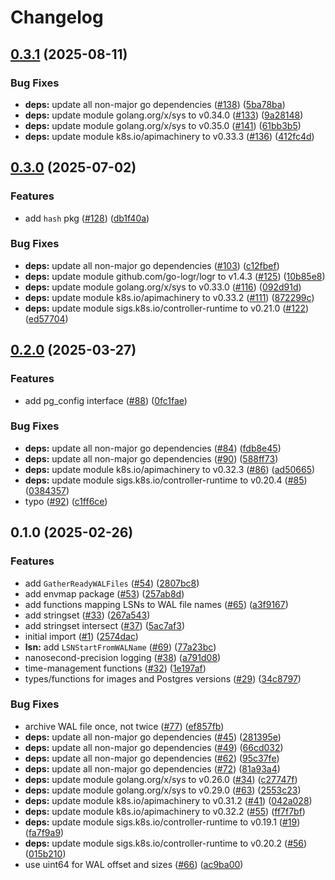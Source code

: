 # Changelog

## [0.3.1](https://github.com/cloudnative-pg/machinery/compare/v0.3.0...v0.3.1) (2025-08-11)


### Bug Fixes

* **deps:** update all non-major go dependencies ([#138](https://github.com/cloudnative-pg/machinery/issues/138)) ([5ba78ba](https://github.com/cloudnative-pg/machinery/commit/5ba78ba9f18c00ae9a829cd8be43702d052ae448))
* **deps:** update module golang.org/x/sys to v0.34.0 ([#133](https://github.com/cloudnative-pg/machinery/issues/133)) ([9a28148](https://github.com/cloudnative-pg/machinery/commit/9a28148be84299b06f2eb78db9a685aa87d4666a))
* **deps:** update module golang.org/x/sys to v0.35.0 ([#141](https://github.com/cloudnative-pg/machinery/issues/141)) ([61bb3b5](https://github.com/cloudnative-pg/machinery/commit/61bb3b5588a2544081c9276a8ee203e94e8cf767))
* **deps:** update module k8s.io/apimachinery to v0.33.3 ([#136](https://github.com/cloudnative-pg/machinery/issues/136)) ([412fc4d](https://github.com/cloudnative-pg/machinery/commit/412fc4d44667412120ac1ff6d08233118b1e86b9))

## [0.3.0](https://github.com/cloudnative-pg/machinery/compare/v0.2.0...v0.3.0) (2025-07-02)


### Features

* add `hash` pkg ([#128](https://github.com/cloudnative-pg/machinery/issues/128)) ([db1f40a](https://github.com/cloudnative-pg/machinery/commit/db1f40a60719c93c863f0b47520efc4c6819ed48))


### Bug Fixes

* **deps:** update all non-major go dependencies ([#103](https://github.com/cloudnative-pg/machinery/issues/103)) ([c12fbef](https://github.com/cloudnative-pg/machinery/commit/c12fbef05a8b605d8a2ad2437469ab162ca889e7))
* **deps:** update module github.com/go-logr/logr to v1.4.3 ([#125](https://github.com/cloudnative-pg/machinery/issues/125)) ([10b85e8](https://github.com/cloudnative-pg/machinery/commit/10b85e80f4fa0e1ac414f4ad9dfd81fa9a22d945))
* **deps:** update module golang.org/x/sys to v0.33.0 ([#116](https://github.com/cloudnative-pg/machinery/issues/116)) ([092d91d](https://github.com/cloudnative-pg/machinery/commit/092d91d775f993a632e8a00d57e554597fc1bc00))
* **deps:** update module k8s.io/apimachinery to v0.33.2 ([#111](https://github.com/cloudnative-pg/machinery/issues/111)) ([872299c](https://github.com/cloudnative-pg/machinery/commit/872299c2f294deafd71a792bc59886989047a1be))
* **deps:** update module sigs.k8s.io/controller-runtime to v0.21.0 ([#122](https://github.com/cloudnative-pg/machinery/issues/122)) ([ed57704](https://github.com/cloudnative-pg/machinery/commit/ed577046d562fdbbbb9de172aeee100f7b4e897f))

## [0.2.0](https://github.com/cloudnative-pg/machinery/compare/v0.1.0...v0.2.0) (2025-03-27)


### Features

* add pg_config interface ([#88](https://github.com/cloudnative-pg/machinery/issues/88)) ([0fc1fae](https://github.com/cloudnative-pg/machinery/commit/0fc1faed3332d667e2cdec42a90596e4644920a9))


### Bug Fixes

* **deps:** update all non-major go dependencies ([#84](https://github.com/cloudnative-pg/machinery/issues/84)) ([fdb8e45](https://github.com/cloudnative-pg/machinery/commit/fdb8e4548fde9ca033b46b8551593d13dbbfec3d))
* **deps:** update all non-major go dependencies ([#90](https://github.com/cloudnative-pg/machinery/issues/90)) ([588ff73](https://github.com/cloudnative-pg/machinery/commit/588ff73495e544c0da6f8872893de4230c3240ae))
* **deps:** update module k8s.io/apimachinery to v0.32.3 ([#86](https://github.com/cloudnative-pg/machinery/issues/86)) ([ad50665](https://github.com/cloudnative-pg/machinery/commit/ad506659a61762d911c7a879fd3682df8d5514ae))
* **deps:** update module sigs.k8s.io/controller-runtime to v0.20.4 ([#85](https://github.com/cloudnative-pg/machinery/issues/85)) ([0384357](https://github.com/cloudnative-pg/machinery/commit/0384357da045806d19fa3f05000f70fdb8d6ba1f))
* typo ([#92](https://github.com/cloudnative-pg/machinery/issues/92)) ([c1ff6ce](https://github.com/cloudnative-pg/machinery/commit/c1ff6ce96607dd11ed08022096e67516f85181a1))

## 0.1.0 (2025-02-26)


### Features

* add `GatherReadyWALFiles` ([#54](https://github.com/cloudnative-pg/machinery/issues/54)) ([2807bc8](https://github.com/cloudnative-pg/machinery/commit/2807bc88310dbfa0f0c284d175dc932b1d031da9))
* add envmap package ([#53](https://github.com/cloudnative-pg/machinery/issues/53)) ([257ab8d](https://github.com/cloudnative-pg/machinery/commit/257ab8d1e6a2d9a50710c97f03de4e88e284dee7))
* add functions mapping LSNs to WAL file names ([#65](https://github.com/cloudnative-pg/machinery/issues/65)) ([a3f9167](https://github.com/cloudnative-pg/machinery/commit/a3f9167a392a58f472d51c266f3576aa3c32776b))
* add stringset ([#33](https://github.com/cloudnative-pg/machinery/issues/33)) ([267a543](https://github.com/cloudnative-pg/machinery/commit/267a543ce26f1e61149d9880eb76d58c85524886))
* add stringset intersect ([#37](https://github.com/cloudnative-pg/machinery/issues/37)) ([5ac7af3](https://github.com/cloudnative-pg/machinery/commit/5ac7af31ef720a6196443bfa1976f786b01d1960))
* initial import ([#1](https://github.com/cloudnative-pg/machinery/issues/1)) ([2574dac](https://github.com/cloudnative-pg/machinery/commit/2574dac6e45ab5ab1e9132eb6b884335a8cb7b81))
* **lsn:** add `LSNStartFromWALName` ([#69](https://github.com/cloudnative-pg/machinery/issues/69)) ([77a23bc](https://github.com/cloudnative-pg/machinery/commit/77a23bcd05c3fce1e029e040ae703678e7e3b53c))
* nanosecond-precision logging ([#38](https://github.com/cloudnative-pg/machinery/issues/38)) ([a791d08](https://github.com/cloudnative-pg/machinery/commit/a791d08903bfd3f1b7becaa25b80cc9311f2d9b3))
* time-management functions ([#32](https://github.com/cloudnative-pg/machinery/issues/32)) ([1e197af](https://github.com/cloudnative-pg/machinery/commit/1e197af1f392697787e671db1ca65902c0b6ccbb))
* types/functions for images and Postgres versions ([#29](https://github.com/cloudnative-pg/machinery/issues/29)) ([34c8797](https://github.com/cloudnative-pg/machinery/commit/34c8797af80f3c980cb33674a6e00a44cb777825))


### Bug Fixes

* archive WAL file once, not twice ([#77](https://github.com/cloudnative-pg/machinery/issues/77)) ([ef857fb](https://github.com/cloudnative-pg/machinery/commit/ef857fb8ea8ef8dde17240debdc2e99b306588a3))
* **deps:** update all non-major go dependencies ([#45](https://github.com/cloudnative-pg/machinery/issues/45)) ([281395e](https://github.com/cloudnative-pg/machinery/commit/281395ea76dabbeb759e8e0c24efa33f4ed49513))
* **deps:** update all non-major go dependencies ([#49](https://github.com/cloudnative-pg/machinery/issues/49)) ([66cd032](https://github.com/cloudnative-pg/machinery/commit/66cd032ef6072aea5313b367591bbc3715f166bb))
* **deps:** update all non-major go dependencies ([#62](https://github.com/cloudnative-pg/machinery/issues/62)) ([95c37fe](https://github.com/cloudnative-pg/machinery/commit/95c37fe624d0035055d77dd0beb30333f3844507))
* **deps:** update all non-major go dependencies ([#72](https://github.com/cloudnative-pg/machinery/issues/72)) ([81a93a4](https://github.com/cloudnative-pg/machinery/commit/81a93a4d6ef82ac27e773c4b1171d4ed72739711))
* **deps:** update module golang.org/x/sys to v0.26.0 ([#34](https://github.com/cloudnative-pg/machinery/issues/34)) ([c27747f](https://github.com/cloudnative-pg/machinery/commit/c27747f9974b422b6b7cbe41c6c195ecfa8736d5))
* **deps:** update module golang.org/x/sys to v0.29.0 ([#63](https://github.com/cloudnative-pg/machinery/issues/63)) ([2553c23](https://github.com/cloudnative-pg/machinery/commit/2553c239f2c8af8adfa28d6b5820bb08e574d7ab))
* **deps:** update module k8s.io/apimachinery to v0.31.2 ([#41](https://github.com/cloudnative-pg/machinery/issues/41)) ([042a028](https://github.com/cloudnative-pg/machinery/commit/042a028b767c0ea741995c9c1d9149caab800061))
* **deps:** update module k8s.io/apimachinery to v0.32.2 ([#55](https://github.com/cloudnative-pg/machinery/issues/55)) ([ff7f7bf](https://github.com/cloudnative-pg/machinery/commit/ff7f7bf5f301808a6e7de6aeaa1aaf35fadfb2bc))
* **deps:** update module sigs.k8s.io/controller-runtime to v0.19.1 ([#19](https://github.com/cloudnative-pg/machinery/issues/19)) ([fa7f9a9](https://github.com/cloudnative-pg/machinery/commit/fa7f9a984af46c9dae796f71310728b56085df88))
* **deps:** update module sigs.k8s.io/controller-runtime to v0.20.2 ([#56](https://github.com/cloudnative-pg/machinery/issues/56)) ([015b210](https://github.com/cloudnative-pg/machinery/commit/015b21025c63a91080b5c92d6999464e74a39165))
* use uint64 for WAL offset and sizes ([#66](https://github.com/cloudnative-pg/machinery/issues/66)) ([ac9ba00](https://github.com/cloudnative-pg/machinery/commit/ac9ba00698fcfe538c3115c340b0f7b9b652f05e))

